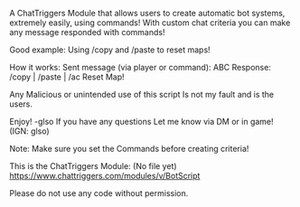 A ChatTriggers Module that allows users to create automatic bot systems, extremely easily, using commands! With custom chat criteria you can make any message responded with commands!

Good example: Using /copy and /paste to reset maps!

How it works:
Sent message (via player or command): ABC
Response: /copy | /paste | /ac Reset Map!

Any Malicious or unintended use of this script Is not my fault and is the users.

Enjoy! -glso
If you have any questions Let me know via DM or in game! (IGN: glso)

Note: Make sure you set the Commands before creating criteria!

This is the ChatTriggers Module: (No file yet)
https://www.chattriggers.com/modules/v/BotScript

Please do not use any code without permission.
